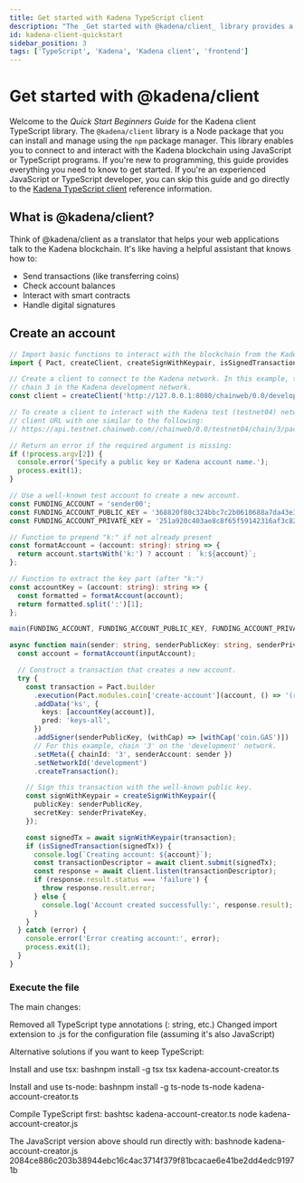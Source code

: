 ```yaml
---
title: Get started with Kadena TypeScript client
description: "The _Get started with @kadena/client_ library provides a beginner's guide to using the @kadena/client TypeScript API for interacting with Pact smart contracts and Chainweb nodes using JavaScript or TypeScript frontend frameworks."
id: kadena-client-quickstart
sidebar_position: 3
tags: ['TypeScript', 'Kadena', 'Kadena client', 'frontend']
---
```


# Get started with @kadena/client

Welcome to the _Quick Start Beginners Guide_ for the Kadena client TypeScript library. 
The `@kadena/client` library is a Node package that you can install and manage using the `npm` package manager.
This library enables you to connect to and interact with the Kadena blockchain using JavaScript or TypeScript programs. 
If you're new to programming, this guide provides everything you need to know to get started.
If you're an experienced JavaScript or TypeScript developer, you can skip this guide and go directly to the [Kadena TypeScript client](/reference/kadena-client) reference information.

## What is @kadena/client?

Think of @kadena/client as a translator that helps your web applications talk to the Kadena blockchain. It's like having a helpful assistant that knows how to:
- Send transactions (like transferring coins)
- Check account balances
- Interact with smart contracts
- Handle digital signatures

## Create an account

```typescript
// Import basic functions to interact with the blockchain from the Kadena client library.
import { Pact, createClient, createSignWithKeypair, isSignedTransaction } from '@kadena/client';

// Create a client to connect to the Kadena network. In this example, the client connects to
// chain 3 in the Kadena development network.
const client = createClient('http://127.0.0.1:8080/chainweb/0.0/development/chain/3/pact');

// To create a client to interact with the Kadena test (testnet04) network, replace the  
// client URL with one similar to the following:
// https://api.testnet.chainweb.com//chainweb/0.0/testnet04/chain/3/pact

// Return an error if the required argument is missing:
if (!process.argv[2]) {
  console.error('Specify a public key or Kadena account name.');
  process.exit(1);
}

// Use a well-known test account to create a new account.
const FUNDING_ACCOUNT = 'sender00';
const FUNDING_ACCOUNT_PUBLIC_KEY = '368820f80c324bbc7c2b0610688a7da43e39f91d118732671cd9c7500ff43cca';
const FUNDING_ACCOUNT_PRIVATE_KEY = '251a920c403ae8c8f65f59142316af3c82b631fba46ddea92ee8c95035bd2898';

// Function to prepend "k:" if not already present
const formatAccount = (account: string): string => {
  return account.startsWith('k:') ? account : `k:${account}`;
};

// Function to extract the key part (after "k:")
const accountKey = (account: string): string => {
  const formatted = formatAccount(account);
  return formatted.split(':')[1];
};

main(FUNDING_ACCOUNT, FUNDING_ACCOUNT_PUBLIC_KEY, FUNDING_ACCOUNT_PRIVATE_KEY, process.argv[2]);

async function main(sender: string, senderPublicKey: string, senderPrivateKey: string, inputAccount: string) {
  const account = formatAccount(inputAccount);

  // Construct a transaction that creates a new account.
  try {
    const transaction = Pact.builder
      .execution(Pact.modules.coin['create-account'](account, () => '(read-keyset "ks")'))
      .addData('ks', {
        keys: [accountKey(account)],
        pred: 'keys-all',
      })
      .addSigner(senderPublicKey, (withCap) => [withCap('coin.GAS')])
      // For this example, chain '3' on the 'development' network.
      .setMeta({ chainId: '3', senderAccount: sender })
      .setNetworkId('development')
      .createTransaction();

    // Sign this transaction with the well-known public key.
    const signWithKeypair = createSignWithKeypair({
      publicKey: senderPublicKey,
      secretKey: senderPrivateKey,
    });

    const signedTx = await signWithKeypair(transaction);
    if (isSignedTransaction(signedTx)) {
      console.log(`Creating account: ${account}`);
      const transactionDescriptor = await client.submit(signedTx);
      const response = await client.listen(transactionDescriptor);
      if (response.result.status === 'failure') {
        throw response.result.error;
      } else {
        console.log('Account created successfully:', response.result);
      }
    }
  } catch (error) {
    console.error('Error creating account:', error);
    process.exit(1);
  }
}
```

### Execute the file

The main changes:

Removed all TypeScript type annotations (: string, etc.)
Changed import extension to .js for the configuration file (assuming it's also JavaScript)

Alternative solutions if you want to keep TypeScript:

Install and use tsx:
bashnpm install -g tsx
tsx kadena-account-creator.ts

Install and use ts-node:
bashnpm install -g ts-node
ts-node kadena-account-creator.ts

Compile TypeScript first:
bashtsc kadena-account-creator.ts
node kadena-account-creator.js


The JavaScript version above should run directly with:
bashnode kadena-account-creator.js 2084ce886c203b38944ebc16c4ac3714f379f81bcacae6e41be2dd4edc91971b